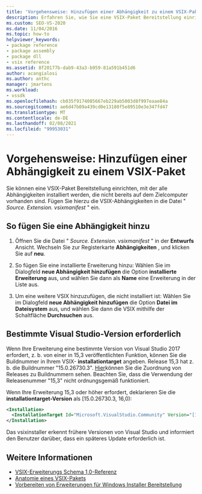 ```yaml
---
title: 'Vorgehensweise: Hinzufügen einer Abhängigkeit zu einem VSIX-Paket | Microsoft-Dokumentation'
description: Erfahren Sie, wie Sie eine VSIX-Paket Bereitstellung einrichten, mit der alle Abhängigkeiten installiert werden, die nicht bereits auf dem Zielcomputer vorhanden sind.
ms.custom: SEO-VS-2020
ms.date: 11/04/2016
ms.topic: how-to
helpviewer_keywords:
- package reference
- package assembly
- package dll
- vsix reference
ms.assetid: 8f20177b-dab9-43a3-b959-81a591b451d6
author: acangialosi
ms.author: anthc
manager: jmartens
ms.workload:
- vssdk
ms.openlocfilehash: cb035f9174085667eb229ab5003d8f997eaae84a
ms.sourcegitcommit: ae6d47b09a439cd0e13180f5e89510e3e347fd47
ms.translationtype: MT
ms.contentlocale: de-DE
ms.lasthandoff: 02/08/2021
ms.locfileid: "99953031"
---
```

# <a name="how-to-add-a-dependency-to-a-vsix-package"></a>Vorgehensweise: Hinzufügen einer Abhängigkeit zu einem VSIX-Paket

Sie können eine VSIX-Paket Bereitstellung einrichten, mit der alle Abhängigkeiten installiert werden, die nicht bereits auf dem Zielcomputer vorhanden sind. Fügen Sie hierzu die VSIX-Abhängigkeiten in die Datei " *Source. Extension. vsixmanifest* " ein.

## <a name="to-add-a-dependency"></a>So fügen Sie eine Abhängigkeit hinzu

1. Öffnen Sie die Datei " *Source. Extension. vsixmanifest* " in der **Entwurfs** Ansicht. Wechseln Sie zur Registerkarte **Abhängigkeiten** , und klicken Sie auf **neu**.

2. So fügen Sie eine installierte Erweiterung hinzu: Wählen Sie im Dialogfeld **neue Abhängigkeit hinzufügen** die Option **installierte Erweiterung** aus, und wählen Sie dann als **Name** eine Erweiterung in der Liste aus.

3. Um eine weitere VSIX hinzuzufügen, die nicht installiert ist: Wählen Sie im Dialogfeld **neue Abhängigkeit hinzufügen** die Option **Datei im Dateisystem** aus, und wählen Sie dann die VSIX mithilfe der Schaltfläche **Durchsuchen** aus.

## <a name="require-a-specific-visual-studio-release"></a>Bestimmte Visual Studio-Version erforderlich

Wenn Ihre Erweiterung eine bestimmte Version von Visual Studio 2017 erfordert, z. b. von einer in 15,3 veröffentlichten Funktion, können Sie die Buildnummer in Ihrem VSIX- **installationtarget** angeben. Release 15,3 hat z. b. die Buildnummer "15.0.26730.3". [Hier](../install/visual-studio-build-numbers-and-release-dates.md)können Sie die Zuordnung von Releases zu Buildnummern sehen. Beachten Sie, dass die Verwendung der Releasenummer "15,3" nicht ordnungsgemäß funktioniert.

Wenn Ihre Erweiterung 15,3 oder höher erfordert, deklarieren Sie die **installationtarget-Version** als [15.0.26730.3, 16,0):

```xml
<Installation>
  <InstallationTarget Id="Microsoft.VisualStudio.Community" Version="[15.0.26730.3, 16.0)" />
</Installation>
```

Das vsixinstaller erkennt frühere Versionen von Visual Studio und informiert den Benutzer darüber, dass ein späteres Update erforderlich ist.

## <a name="see-also"></a>Weitere Informationen

- [VSIX-Erweiterungs Schema 1,0-Referenz](/previous-versions/dd393700(v=vs.110))
- [Anatomie eines VSIX-Pakets](../extensibility/anatomy-of-a-vsix-package.md)
- [Vorbereiten von Erweiterungen für Windows Installer Bereitstellung](../extensibility/preparing-extensions-for-windows-installer-deployment.md)